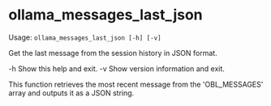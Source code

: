 # ollama_messages_last_json

Usage: `ollama_messages_last_json [-h] [-v]`

Get the last message from the session history in JSON format.

  -h          Show this help and exit.
  -v          Show version information and exit.

This function retrieves the most recent message from the 'OBL_MESSAGES' array and outputs it as a JSON string.
